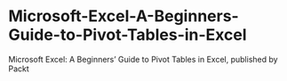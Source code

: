 # Microsoft-Excel-A-Beginners-Guide-to-Pivot-Tables-in-Excel
Microsoft Excel: A Beginners’ Guide to Pivot Tables in Excel, published by Packt

